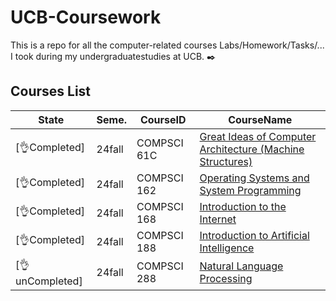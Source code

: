 # UCB-Coursework  

This is a repo for all the computer-related courses Labs/Homework/Tasks/... I took during my undergraduatestudies at UCB. ✒️

## Courses List

|State|Seme.|CourseID|CourseName|
|---|---|---|---|
|[👌Completed]|24fall|COMPSCI 61C|[Great Ideas of Computer Architecture (Machine Structures)](https://github.com/reallinshengxiang/UCB-Coursework/tree/Great-Ideas-in-Computer-Architecture-(Machine-Structures))|
|[👌Completed]|24fall|COMPSCI 162|[Operating Systems and System Programming](https://github.com/reallinshengxiang/UCB-Coursework/tree/Operating-Systems-and-System-Programming)|
|[👌Completed]|24fall|COMPSCI 168|[Introduction to the Internet](https://github.com/reallinshengxiang/UCB-Coursework/tree/Introduction-to-the-Internet)|
|[👌Completed]|24fall|COMPSCI 188|[Introduction to Artificial Intelligence](https://github.com/reallinshengxiang/UCB-Coursework/tree/Introduction-to-Artificial-Intelligence)|  
|[👌unCompleted]|24fall|COMPSCI 288|[Natural Language Processing](https://github.com/reallinshengxiang/UCB-Coursework/tree/Natural-Language-Processing)|
